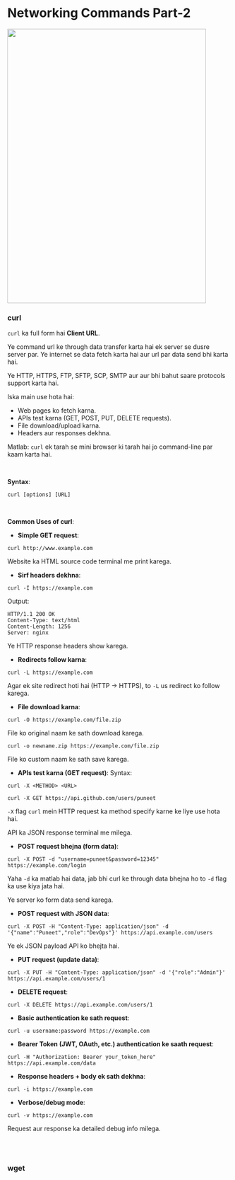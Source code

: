 # Networking Commands Part-2

<img src="https://drive.google.com/uc?export=view&id=1yMeNIhGNrghjareFsVPWZCUIQQULURWV" width="450" height="620">

<br>

### curl

```curl``` ka full form hai **Client URL**.

Ye command url ke through data transfer karta hai ek server se dusre server par. Ye internet se data fetch karta hai aur url par data send bhi karta hai.

Ye HTTP, HTTPS, FTP, SFTP, SCP, SMTP aur aur bhi bahut saare protocols support karta hai.

Iska main use hota hai:
- Web pages ko fetch karna.
- APIs test karna (GET, POST, PUT, DELETE requests).
- File download/upload karna.
- Headers aur responses dekhna.

Matlab: ```curl``` ek tarah se mini browser ki tarah hai jo command-line par kaam karta hai.

<br>

**Syntax**:
```
curl [options] [URL]
```

<br>

**Common Uses of curl**:

- **Simple GET request**:
```
curl http://www.example.com
```
Website ka HTML source code terminal me print karega.

- **Sirf headers dekhna**:
```
curl -I https://example.com
```
Output:
```
HTTP/1.1 200 OK
Content-Type: text/html
Content-Length: 1256
Server: nginx
```
Ye HTTP response headers show karega.

- **Redirects follow karna**:
```
curl -L https://example.com
```
Agar ek site redirect hoti hai (HTTP → HTTPS), to ```-L``` us redirect ko follow karega.

- **File download karna**:
```
curl -O https://example.com/file.zip
```
File ko original naam ke sath download karega.

```
curl -o newname.zip https://example.com/file.zip
```
File ko custom naam ke sath save karega.

- **APIs test karna (GET request)**:
Syntax:
```
curl -X <METHOD> <URL>
```
```
curl -X GET https://api.github.com/users/puneet
```
```-X``` flag ```curl``` mein HTTP request ka method specify karne ke liye use hota hai.

API ka JSON response terminal me milega.

- **POST request bhejna (form data)**:
```
curl -X POST -d "username=puneet&password=12345" https://example.com/login
```
Yaha ```-d``` ka matlab hai data, jab bhi curl ke through data bhejna ho to ```-d``` flag ka use kiya jata hai.

Ye server ko form data send karega.

- **POST request with JSON data**:
```
curl -X POST -H "Content-Type: application/json" -d '{"name":"Puneet","role":"DevOps"}' https://api.example.com/users
```
Ye ek JSON payload API ko bhejta hai.

- **PUT request (update data)**:
```
curl -X PUT -H "Content-Type: application/json" -d '{"role":"Admin"}' https://api.example.com/users/1
```

- **DELETE request**:
```
curl -X DELETE https://api.example.com/users/1
```

- **Basic authentication ke sath request**:
```
curl -u username:password https://example.com
```

- **Bearer Token (JWT, OAuth, etc.) authentication ke saath request**:
```
curl -H "Authorization: Bearer your_token_here" https://api.example.com/data
```

- **Response headers + body ek sath dekhna**:
```
curl -i https://example.com
```

- **Verbose/debug mode**:
```
curl -v https://example.com
```
Request aur response ka detailed debug info milega.

<br>
<br>

### wget
